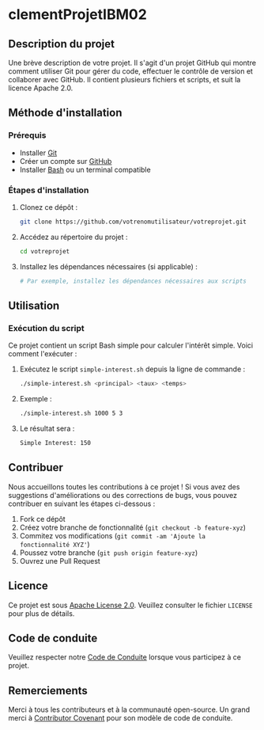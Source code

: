 # clementProjetIBM02


## Description du projet

Une brève description de votre projet. Il s'agit d'un projet GitHub qui montre comment utiliser Git pour gérer du code, effectuer le contrôle de version et collaborer avec GitHub. Il contient plusieurs fichiers et scripts, et suit la licence Apache 2.0.

## Méthode d'installation

### Prérequis

- Installer [Git](https://git-scm.com/)
- Créer un compte sur [GitHub](https://github.com/)
- Installer [Bash](https://www.gnu.org/software/bash/) ou un terminal compatible

### Étapes d'installation

1. Clonez ce dépôt :
    ```bash
    git clone https://github.com/votrenomutilisateur/votreprojet.git
    ```

2. Accédez au répertoire du projet :
    ```bash
    cd votreprojet
    ```

3. Installez les dépendances nécessaires (si applicable) :
    ```bash
    # Par exemple, installez les dépendances nécessaires aux scripts
    ```

## Utilisation

### Exécution du script

Ce projet contient un script Bash simple pour calculer l'intérêt simple. Voici comment l'exécuter :

1. Exécutez le script `simple-interest.sh` depuis la ligne de commande :
    ```bash
    ./simple-interest.sh <principal> <taux> <temps>
    ```

2. Exemple :
    ```bash
    ./simple-interest.sh 1000 5 3
    ```

3. Le résultat sera :
    ```bash
    Simple Interest: 150
    ```

## Contribuer

Nous accueillons toutes les contributions à ce projet ! Si vous avez des suggestions d'améliorations ou des corrections de bugs, vous pouvez contribuer en suivant les étapes ci-dessous :

1. Fork ce dépôt
2. Créez votre branche de fonctionnalité (`git checkout -b feature-xyz`)
3. Commitez vos modifications (`git commit -am 'Ajoute la fonctionnalité XYZ'`)
4. Poussez votre branche (`git push origin feature-xyz`)
5. Ouvrez une Pull Request

## Licence

Ce projet est sous [Apache License 2.0](http://www.apache.org/licenses/LICENSE-2.0). Veuillez consulter le fichier `LICENSE` pour plus de détails.

## Code de conduite

Veuillez respecter notre [Code de Conduite](CODE_OF_CONDUCT.md) lorsque vous participez à ce projet.

## Remerciements

Merci à tous les contributeurs et à la communauté open-source. Un grand merci à [Contributor Covenant](https://www.contributor-covenant.org/) pour son modèle de code de conduite.

